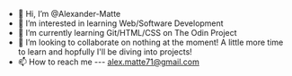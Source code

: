 - 👋 Hi, I’m @Alexander-Matte
- 👀 I’m interested in learning Web/Software Development
- 🌱 I’m currently learning Git/HTML/CSS on The Odin Project
- 💞️ I’m looking to collaborate on nothing at the moment! A little more time to learn and hopfully I'll be diving into projects!
- 📫 How to reach me --- alex.matte71@gmail.com

<!---
Alexander-Matte/Alexander-Matte is a ✨ special ✨ repository because its `README.md` (this file) appears on your GitHub profile.
You can click the Preview link to take a look at your changes.
--->
